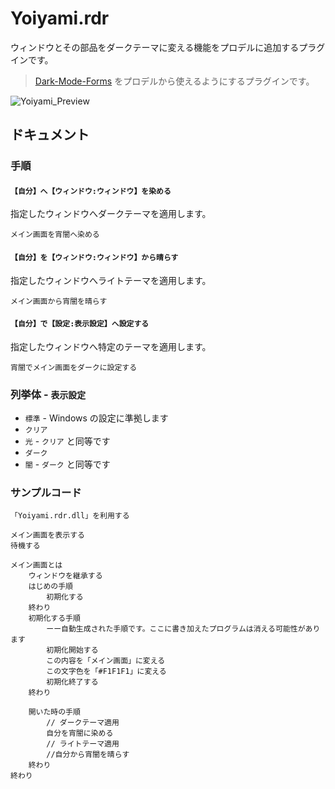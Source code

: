# Yoiyami.rdr

ウィンドウとその部品をダークテーマに変える機能をプロデルに追加するプラグインです。

> [Dark-Mode-Forms](https://github.com/BlueMystical/Dark-Mode-Forms) をプロデルから使えるようにするプラグインです。

![Yoiyami_Preview](https://github.com/user-attachments/assets/8e65233d-e697-46e6-8c05-360efd1a32b9)


## ドキュメント

### 手順

#### `【自分】へ【ウィンドウ:ウィンドウ】を染める`
指定したウィンドウへダークテーマを適用します。

```
メイン画面を宵闇へ染める
```


#### `【自分】を【ウィンドウ:ウィンドウ】から晴らす`
指定したウィンドウへライトテーマを適用します。

```
メイン画面から宵闇を晴らす
```


#### `【自分】で【設定:表示設定】へ設定する`
指定したウィンドウへ特定のテーマを適用します。

```
宵闇でメイン画面をダークに設定する
```


### 列挙体 - `表示設定`

- `標準` - Windows の設定に準拠します
- `クリア`
- `光` - `クリア` と同等です
- `ダーク`
- `闇` - `ダーク` と同等です


### サンプルコード

```
「Yoiyami.rdr.dll」を利用する

メイン画面を表示する
待機する

メイン画面とは
	ウィンドウを継承する
	はじめの手順
		初期化する
	終わり
	初期化する手順
		ーー自動生成された手順です。ここに書き加えたプログラムは消える可能性があります
		初期化開始する
		この内容を「メイン画面」に変える
		この文字色を「#F1F1F1」に変える
		初期化終了する
	終わり
	
	開いた時の手順
		// ダークテーマ適用
		自分を宵闇に染める
		// ライトテーマ適用
		//自分から宵闇を晴らす
	終わり
終わり
```
